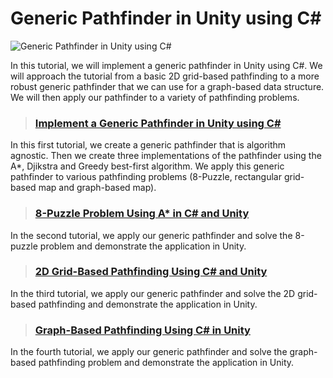 # Generic Pathfinder in Unity using C#

![Generic Pathfinder in Unity using C#](https://faramira.com/wp-content/uploads/2021/07/Featured-1-930x620.jpg)

In this tutorial, we will implement a generic pathfinder in Unity using C#. We will approach the tutorial from a basic 2D grid-based pathfinding to a more robust generic pathfinder that we can use for a graph-based data structure. We will then apply our pathfinder to a variety of pathfinding problems.

> ### [Implement a Generic Pathfinder in Unity using C#](https://faramira.com/implement-a-generic-pathfinder-in-unity-using-csharp/)
> 
In this first tutorial, we create a generic pathfinder that is algorithm agnostic. Then we create three implementations of the pathfinder using the A*, Djikstra and Greedy best-first algorithm. We apply this generic pathfinder to various pathfinding problems (8-Puzzle, rectangular grid-based map and graph-based map).

> ### [8-Puzzle Problem Using A* in C# and Unity](https://faramira.com/8-puzzle-problem-using-astar-in-csharp-and-unity/)
>
In the second tutorial, we apply our generic pathfinder and solve the 8-puzzle problem and demonstrate the application in Unity.

> ### [2D Grid-Based Pathfinding Using C# and Unity](https://faramira.com/2d-grid-based-pathfinding-using-c-and-unity/)
> 
In the third tutorial, we apply our generic pathfinder and solve the 2D grid-based pathfinding and demonstrate the application in Unity.

> ### [Graph-Based Pathfinding Using C# in Unity](https://faramira.com/graph-based-pathfinding-using-c-in-unity/)

In the fourth tutorial, we apply our generic pathfinder and solve the graph-based pathfinding problem and demonstrate the application in Unity.
